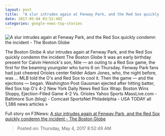 ```yaml
---
layout: post
title:  "A slur intrudes again at Fenway Park, and the Red Sox quickly condemn the incident - The Boston Globe"
date: 2017-05-04 03:52:49Z
categories: google-news-top-stories
---
```


![A slur intrudes again at Fenway Park, and the Red Sox quickly condemn the incident - The Boston Globe](http://www.bostonglobe.com/rf/image_585w/Boston/2011-2020/2017/05/03/BostonGlobe.com/Metro/Images/calvinhennick.JPG)

The Boston Globe A slur intrudes again at Fenway Park, and the Red Sox quickly condemn the incident The Boston Globe It was an early birthday present for Calvin Hennick's son, Nile — an outing to a Red Sox game, the first for the beaming youngster who turns 6 on Thursday. Fenway Park fans had just cheered Orioles center fielder Adam Jones, who, the night before, was ... MLB told the O's and Red Sox to cool it. Then the game — and the ejections — began. Washington Post Gausman ejected after hitting batter, Red Sox top O's 4-2 New York Daily News Red Sox Wrap: Boston Wins Sloppy, Ejection-Filled Game 4-2 Vs. Orioles Yahoo Sports MassLive.com - Baltimore Sun (blog) - Comcast SportsNet Philadelphia - USA TODAY all 1,386 news articles »


Full story on F3News: [A slur intrudes again at Fenway Park, and the Red Sox quickly condemn the incident - The Boston Globe](http://www.f3nws.com/n/VmaSvG)

> Posted on: Thursday, May 4, 2017 8:52:49 AM

